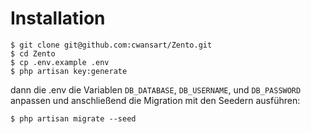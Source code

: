 # Installation
```
$ git clone git@github.com:cwansart/Zento.git
$ cd Zento
$ cp .env.example .env
$ php artisan key:generate
```
dann die .env die Variablen `DB_DATABASE`, `DB_USERNAME`, und `DB_PASSWORD` anpassen und anschließend die Migration mit den Seedern ausführen:
```
$ php artisan migrate --seed
```
